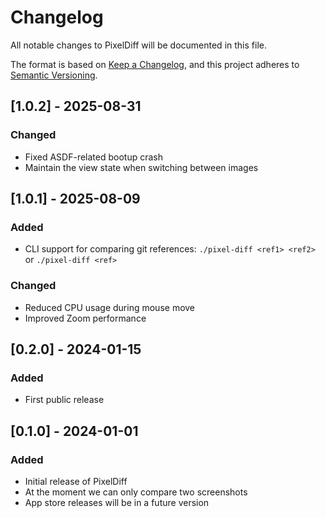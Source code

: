 # Changelog

All notable changes to PixelDiff will be documented in this file.

The format is based on [Keep a Changelog](https://keepachangelog.com/en/1.0.0/),
and this project adheres to [Semantic Versioning](https://semver.org/spec/v2.0.0.html).

## [1.0.2] - 2025-08-31

### Changed

- Fixed ASDF-related bootup crash
- Maintain the view state when switching between images

## [1.0.1] - 2025-08-09

### Added

- CLI support for comparing git references: `./pixel-diff <ref1> <ref2>` or `./pixel-diff <ref>`

### Changed

- Reduced CPU usage during mouse move
- Improved Zoom performance

## [0.2.0] - 2024-01-15

### Added
- First public release


## [0.1.0] - 2024-01-01

### Added
- Initial release of PixelDiff
- At the moment we can only compare two screenshots
- App store releases will be in a future version

